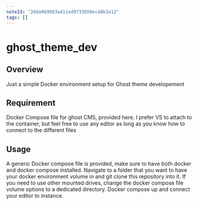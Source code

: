 ```yaml
---
noteId: "2dda9b9083a411ed9733650ec48b3a12"
tags: []
---
```

# ghost_theme_dev

## Overview

Just a simple Docker environment setup for Ghost theme developement

## Requirement

Docker Compose file for ghost CMS, provided here. I prefer VS to attach to the container, but feel free to use any editor as long as you know how to connect to the different files


## Usage

A generic Docker compose file is provided, make sure to have both docker and docker compose installed. Navigate to a folder that you want to have your docker environment volume in and git clone this repository into it. If you need to use other mounted drives, change the docker compose file volume options to a dedicated directory. Docker compose up and connect your editor to instance. 


